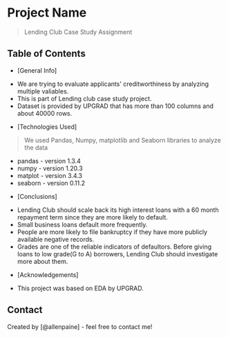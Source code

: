 # Project Name
> Lending Club Case Study Assignment

## Table of Contents
* [General Info]
- We are trying to evaluate applicants' creditworthiness by analyzing multiple valiables.
- This is part of Lending club case study project.
- Dataset is provided by UPGRAD that has more than 100 columns and about 40000 rows.

* [Technologies Used]
> We used Pandas, Numpy, matplotlib and Seaborn libraries to analyze the data
- pandas - version 1.3.4
- numpy - version 1.20.3
- matplot - version 3.4.3
- seaborn - version 0.11.2
* [Conclusions]
- Lending Club should scale back its high interest loans with a 60 month repayment term
since they are more likely to default.
- Small business loans default more frequently.
- People are more likely to file bankruptcy if they have more publicly available negative records.
- Grades are one of the reliable indicators of defaultors. Before giving loans to low grade(G to A) borrowers,
Lending Club should investigate more about them.

* [Acknowledgements]
- This project was based on EDA by UPGRAD.

## Contact
Created by [@allenpaine] - feel free to contact me!

